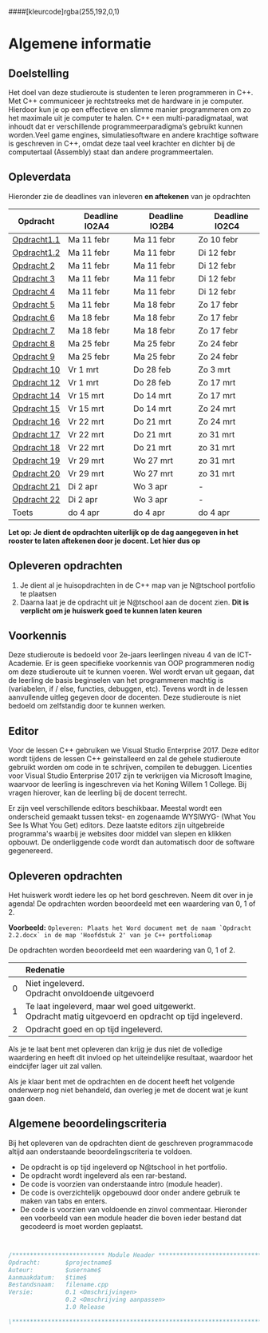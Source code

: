 ####[kleurcode]rgba(255,192,0,1)

# Algemene informatie #


## Doelstelling
Het doel van deze studieroute is studenten te leren programmeren in C++. Met C++ communiceer je rechtstreeks met de hardware in je computer. Hierdoor kun je op een effectieve en slimme manier programmeren om zo het maximale uit je computer te halen. C++ een multi-paradigmataal, wat inhoudt dat er verschillende programmeerparadigma’s gebruikt kunnen worden.Veel game engines, simulatiesoftware en andere krachtige software is geschreven in C++, omdat deze taal veel krachter en dichter bij de computertaal (Assembly) staat dan andere programmeertalen.

## Opleverdata
Hieronder zie de deadlines van inleveren **en aftekenen** van je opdrachten

|Opdracht              | &nbsp; &nbsp; Deadline **IO2A4** | &nbsp; &nbsp; Deadline **IO2B4** | &nbsp; &nbsp; Deadline **IO2C4** |
|--------------------  |----------- | --------- | --------- |
| [Opdracht1.1](https://elo.kw1c.nl/CMS/Studie/811%20ICT-Academie/811%20VakkenInhoud/%5BB.08%20C++%5D%20C++/25187%20%C2%A0%20Applicatie-%20en%20mediaontwikkelaar/Periode%2007/Productie/02.%20Opdrachten/Opdracht%201.1.pdf) | Ma 11 febr| Ma 11 febr | Zo 10 febr |
| [Opdracht1.2](https://elo.kw1c.nl/CMS/Studie/811%20ICT-Academie/811%20VakkenInhoud/%5BB.08%20C++%5D%20C++/25187%20%C2%A0%20Applicatie-%20en%20mediaontwikkelaar/Periode%2007/Productie/02.%20Opdrachten/Opdracht%201.2.pdf) | Ma 11 febr| Ma 11 febr | Di 12 febr |
| [Opdracht 2](https://elo.kw1c.nl/CMS/Studie/811%20ICT-Academie/811%20VakkenInhoud/%5BB.08%20C++%5D%20C++/25187%20%C2%A0%20Applicatie-%20en%20mediaontwikkelaar/Periode%2007/Productie/01.%20Reader/ProgrammerenC++AO_lrjr2_Console_Hfst02.pdf) | Ma 11 febr| Ma 11 febr | Di 12 febr |
| [Opdracht 3](https://elo.kw1c.nl/CMS/Studie/811%20ICT-Academie/811%20VakkenInhoud/%5BB.08%20C++%5D%20C++/25187%20%C2%A0%20Applicatie-%20en%20mediaontwikkelaar/Periode%2007/Productie/01.%20Reader/ProgrammerenC++AO_lrjr2_Console_Hfst03.pdf) | Ma 11 febr| Ma 11 febr | Di 12 febr |
| [Opdracht 4](https://elo.kw1c.nl/CMS/Studie/811%20ICT-Academie/811%20VakkenInhoud/%5BB.08%20C++%5D%20C++/25187%20%C2%A0%20Applicatie-%20en%20mediaontwikkelaar/Periode%2007/Productie/01.%20Reader/ProgrammerenC++AO_lrjr2_Console_Hfst04.pdf) | Ma 11 febr| Ma 11 febr | Di 12 febr |
| [Opdracht 5](https://elo.kw1c.nl/CMS/Studie/811%20ICT-Academie/811%20VakkenInhoud/%5BB.08%20C++%5D%20C++/25187%20%C2%A0%20Applicatie-%20en%20mediaontwikkelaar/Periode%2007/Productie/01.%20Reader/ProgrammerenC++AO_lrjr2_Console_Hfst05.pdf) | Ma 11 febr | Ma 18 febr | Zo 17 febr |
| [Opdracht 6](https://elo.kw1c.nl/CMS/Studie/811%20ICT-Academie/811%20VakkenInhoud/%5BB.08%20C++%5D%20C++/25187%20%C2%A0%20Applicatie-%20en%20mediaontwikkelaar/Periode%2007/Productie/01.%20Reader/ProgrammerenC++AO_lrjr2_Console_Hfst06.pdf) | Ma 18 febr | Ma 18 febr | Zo 17 febr |
| [Opdracht 7](https://elo.kw1c.nl/CMS/Studie/811%20ICT-Academie/811%20VakkenInhoud/%5BB.08%20C++%5D%20C++/25187%20%C2%A0%20Applicatie-%20en%20mediaontwikkelaar/Periode%2007/Productie/01.%20Reader/ProgrammerenC++AO_lrjr2_Console_Hfst07.pdf) | Ma 18 febr | Ma 18 febr | Zo 17 febr |
| [Opdracht 8](https://elo.kw1c.nl/CMS/Studie/811%20ICT-Academie/811%20VakkenInhoud/%5BB.08%20C++%5D%20C++/25187%20%C2%A0%20Applicatie-%20en%20mediaontwikkelaar/Periode%2007/Productie/01.%20Reader/ProgrammerenC++AO_lrjr2_Console_Hfst08.pdf) | Ma 25 febr | Ma 25 febr | Zo 24 febr |
| [Opdracht 9](https://elo.kw1c.nl/CMS/Studie/811%20ICT-Academie/811%20VakkenInhoud/%5BB.08%20C++%5D%20C++/25187%20%C2%A0%20Applicatie-%20en%20mediaontwikkelaar/Periode%2007/Productie/02.%20Opdrachten/Opdracht%209.pdf) | Ma 25 febr | Ma 25 febr | Zo 24 febr |
| [Opdracht 10](https://elo.kw1c.nl/CMS/Studie/811%20ICT-Academie/811%20VakkenInhoud/%5BB.08%20C++%5D%20C++/25187%20%C2%A0%20Applicatie-%20en%20mediaontwikkelaar/Periode%2007/Productie/01.%20Reader/ProgrammerenC++AO_lrjr2_Console_Hfst10.pdf) | Vr 1 mrt | Do 28 feb | Zo 3 mrt |
| [Opdracht 12](https://elo.kw1c.nl/CMS/Studie/811%20ICT-Academie/811%20VakkenInhoud/%5BB.08%20C++%5D%20C++/25187%20%C2%A0%20Applicatie-%20en%20mediaontwikkelaar/Periode%2007/Productie/01.%20Reader/ProgrammerenC++AO_lrjr2_Console_Hfst12.pdf) | Vr 1 mrt | Do 28 feb | Zo 17 mrt |
| [Opdracht 14](https://elo.kw1c.nl/CMS/Studie/811%20ICT-Academie/811%20VakkenInhoud/%5BB.08%20C++%5D%20C++/25187%20%C2%A0%20Applicatie-%20en%20mediaontwikkelaar/Periode%2007/Productie/01.%20Reader/ProgrammerenC++AO_lrjr2_Console_Hfst14.pdf) | Vr 15 mrt | Do 14 mrt | Zo 17 mrt |
| [Opdracht 15](https://elo.kw1c.nl/CMS/Studie/811%20ICT-Academie/811%20VakkenInhoud/%5BB.08%20C++%5D%20C++/25187%20%C2%A0%20Applicatie-%20en%20mediaontwikkelaar/Periode%2007/Productie/01.%20Reader/ProgrammerenC++AO_lrjr2_Console_Hfst15.pdf) |  Vr 15 mrt | Do 14 mrt| Zo 24 mrt|
| [Opdracht 16](https://elo.kw1c.nl/CMS/Studie/811%20ICT-Academie/811%20VakkenInhoud/%5BB.08%20C++%5D%20C++/25187%20%C2%A0%20Applicatie-%20en%20mediaontwikkelaar/Periode%2007/Productie/01.%20Reader/ProgrammerenC++AO_lrjr2_Console_Hfst16.pdf) | Vr 22 mrt | Do 21 mrt | Zo 24 mrt |
| [Opdracht 17](https://elo.kw1c.nl/CMS/Studie/811%20ICT-Academie/811%20VakkenInhoud/%5BB.08%20C++%5D%20C++/25187%20%C2%A0%20Applicatie-%20en%20mediaontwikkelaar/Periode%2007/Productie/01.%20Reader/ProgrammerenC++AO_lrjr2_Console_Hfst17.pdf) | Vr 22 mrt | Do 21 mrt | zo 31 mrt |
| [Opdracht 18](https://elo.kw1c.nl/CMS/Studie/811%20ICT-Academie/811%20VakkenInhoud/%5BB.08%20C++%5D%20C++/25187%20%C2%A0%20Applicatie-%20en%20mediaontwikkelaar/Periode%2007/Productie/01.%20Reader/ProgrammerenC++AO_lrjr2_Console_Hfst18.pdf) | Vr 22 mrt | Do 21 mrt | zo 31 mrt |
| [Opdracht 19](https://elo.kw1c.nl/CMS/Studie/811%20ICT-Academie/811%20VakkenInhoud/%5BB.08%20C++%5D%20C++/25187%20%C2%A0%20Applicatie-%20en%20mediaontwikkelaar/Periode%2007/Productie/01.%20Reader/ProgrammerenC++AO_lrjr2_Console_Hfst19.pdf) | Vr 29 mrt | Wo 27 mrt | zo 31 mrt |
| [Opdracht 20](https://elo.kw1c.nl/CMS/Studie/811%20ICT-Academie/811%20VakkenInhoud/%5BB.08%20C++%5D%20C++/25187%20%C2%A0%20Applicatie-%20en%20mediaontwikkelaar/Periode%2007/Productie/01.%20Reader/ProgrammerenC++AO_lrjr2_Console_Hfst20.pdf) | Vr 29 mrt | Wo 27 mrt | zo 31 mrt |
| [Opdracht 21](https://elo.kw1c.nl/CMS/Studie/811%20ICT-Academie/811%20VakkenInhoud/%5BB.08%20C++%5D%20C++/25187%20%C2%A0%20Applicatie-%20en%20mediaontwikkelaar/Periode%2007/Productie/01.%20Reader/ProgrammerenC++AO_lrjr2_Console_Hfst21.pdf) | Di 2 apr | Wo 3 apr | - |
| [Opdracht 22](https://elo.kw1c.nl/CMS/Studie/811%20ICT-Academie/811%20VakkenInhoud/%5BB.08%20C++%5D%20C++/25187%20%C2%A0%20Applicatie-%20en%20mediaontwikkelaar/Periode%2007/Productie/01.%20Reader/ProgrammerenC++AO_lrjr2_Console_Hfst22.pdf) | Di 2 apr | Wo 3 apr | - |
| Toets | do 4 apr | do 4 apr | do 4 apr |

**Let op: Je dient de opdrachten uiterlijk op de dag aangegeven in het rooster te laten aftekenen door je docent. Let hier dus op** 

## Opleveren opdrachten
1. Je dient al je huisopdrachten in de C++ map van je N@tschool portfolio te plaatsen
2. Daarna laat je de opdracht uit je N@tschool aan de docent zien. **Dit is verplicht om je huiswerk goed te kunnen laten keuren**


## Voorkennis
Deze studieroute is bedoeld voor 2e-jaars leerlingen niveau 4 van de ICT-Academie. Er is geen specifieke voorkennis van OOP programmeren nodig om deze studieroute uit te kunnen voeren. Wel wordt ervan uit gegaan, dat de leerling de basis beginselen van het programmeren machtig is (variabelen, if / else, functies, debuggen, etc).
Tevens wordt in de lessen aanvullende uitleg gegeven door de docenten. Deze studieroute is niet bedoeld om zelfstandig door te kunnen werken.


## Editor
Voor de lessen C++ gebruiken we Visual Studio Enterprise 2017. Deze editor wordt tijdens de lessen C++ geinstalleerd en zal de gehele studieroute gebruikt worden om code in te schrijven, compilen te debuggen. Licenties voor Visual Studio Enterprise 2017 zijn te verkrijgen via Microsoft Imagine, waarvoor de leerling is ingeschreven via het Koning Willem 1 College. Bij vragen hierover, kan de leerling bij de docent terrecht.

Er zijn veel verschillende editors beschikbaar. Meestal wordt een onderscheid gemaakt tussen tekst- en zogenaamde WYSIWYG- (What You See Is What You Get) editors. Deze laatste editors zijn uitgebreide programma's waarbij je websites door middel van slepen en klikken opbouwt. De onderliggende code wordt dan automatisch door de software gegenereerd. 


## Opleveren opdrachten
Het huiswerk wordt iedere les op het bord geschreven. Neem dit over in je agenda! De opdrachten worden beoordeeld met een waardering van 0, 1 of 2.

**Voorbeeld:**
``Opleveren: Plaats het Word document met de naam `Opdracht 2.2.docx` in de map 'Hoofdstuk 2' van je C++ portfoliomap``

De opdrachten worden beoordeeld met een waardering van 0, 1 of 2.

<table><thead>
<tr>
<th></th>
<th align="left">Redenatie</th>
</tr>
</thead><tbody>
<tr>
<td>0</td>
<td align="left">Niet ingeleverd.    <br>Opdracht onvoldoende uitgevoerd</td>
</tr>
<tr>
<td>1</td>
<td align="left">Te laat ingeleverd, maar wel goed uitgewerkt.<br>Opdracht matig uitgevoerd en opdracht op tijd ingeleverd.</td>
</tr>
<tr>
<td>2</td>
<td align="left">Opdracht goed en op tijd ingeleverd.</td>
</tr>
</tbody></table>

Als je te laat bent met opleveren dan krijg je dus niet de volledige waardering en heeft dit invloed op het uiteindelijke resultaat, waardoor het eindcijfer lager uit zal vallen.

Als je klaar bent met de opdrachten en de docent heeft het volgende onderwerp nog niet behandeld, dan overleg je met de docent wat je kunt gaan doen.


## Algemene beoordelingscriteria

Bij het opleveren van de opdrachten dient de geschreven programmacode altijd aan onderstaande beoordelingscriteria te voldoen.
*	De opdracht is op tijd ingeleverd op N@tschool in het portfolio.
*	De opdracht wordt ingeleverd als een rar-bestand.
*	De code is voorzien van onderstaande intro (module header). 
*	De code is overzichtelijk opgebouwd door onder andere gebruik te maken van tabs en enters.
*	De code is voorzien van voldoende en zinvol commentaar. Hieronder een voorbeeld van een module header die boven ieder bestand dat gecodeerd is moet worden geplaatst.

```c++


/************************** Module Header *******************************\
Opdracht:		$projectname$
Auteur:			$username$
Aanmaakdatum:   $time$
Bestandsnaam:	filename.cpp
Versie:			0.1	<Omschrijvingen>
				0.2	<Omschrijving aanpassen>
				1.0 Release

\************************************************************************/

```

